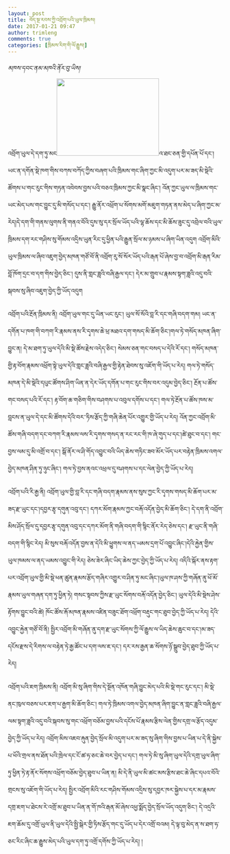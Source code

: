 ```yaml
---
layout: post
title: བོད་སྔ་རབས་ཀྱི་འབྲོག་པའི་ཡུལ་ཁྲིམས།
date: 2017-01-21 09:47
author: trimleng
comments: true
categories: [ཁྲིམས་རིག་གི་ལོ་རྒྱུས།]
---
```

<div class="note-title fit-size-sibling"><em>མཁས་དབང་ནམ་མཁའི་ནོར་བུ་ཡིས།</em></div>
འབྲོག་ཡུལ་དེ་དག་ཏུ་མང<img class="alignleft" src="http://dzogchencommunity.jp/_src/sc271/rinpoche3.jpg" width="239" height="180" />འ་ཐང་ཅན་གྱི་དཔོན་པོ་དང་། ཡང་ན་དགོན་སྡེ་ཁག་གིས་བཀས་བཀོད་ཀྱིས་བཞག་པའི་ཁྲིམས་གང་ཞིག་ཀྱང་མི་འདུག་པར་མ་ཟད་མི་སྡེའི་ཚོགས་པ་གང་རུང་གིས་གཏན་འབེབས་བྱས་པའི་བཅའ་ཁྲིམས་ཀྱང་མི་སྣང་ཞིང་།<span id="more-2980"></span> འོན་ཀྱང་ཡུལ་ལ་ཁྲིམས་གང་ཡང་མེད་པས་གང་བྱུང་དུ་མི་གསོད་པ་དང་། རྒྱུ་ནོར་འཕྲོག་པ་སོགས་མགོ་མཇུག་གཏན་ནས་མེད་པ་ཞིག་ཀྱང་མ་རེད།དེ་དག་གི་གནས་ལུགས་ནི་གནའ་བོའི་དུས་སུ་དར་སྲོལ་ཡོད་པའི་ལྷ་ཆོས་དང་མི་ཆོས་ཟུང་དུ་འབྲེལ་བའི་ཡུལ་ཁྲིམས་དག་རང་གཤིས་སུ་གོམས་འདྲིས་ཡུན་རིང་དུ་ཕྱིན་པའི་རྒྱུན་སྲོལ་མ་ཉམས་པ་ཞིག་ཡིན་འདུག འབྲོག་མིའི་ཡུལ་ཁྲིམས་ལ་ཞིབ་འཇུག་བྱེད་མཁན་གཙོ་བོ་ནི་འབྲོག་རུ་སོ་སོར་ཡོད་པའི་རྒན་པོ་ཞེས་བྱ་བ་འབྲོག་མི་རྒན་རིམ་བློ་ཁོག་དྲང་བ་དག་གིས་བྱེད་ཅིང་། དུས་ནི་གླང་ཟླའི་བཞི་རྒྱལ་དང་། དེར་མ་གྲུབ་པ་རྣམས་སྟག་ཟླའི་འདུ་བའི་སྐབས་སུ་ཞིབ་འཇུག་བྱེད་ཀྱི་ཡོད་འདུག

<!--more-->

འབྲོག་པའི་རྔོན་ཁྲིམས་ནི། འབྲོག་ཡུལ་གང་དུ་ཡིན་ཡང་རུང་། ཡུལ་སོ་སོའི་བླ་རི་དང་གཞི་བདག་གམ། ཡང་ན་དགོན་པ་ཁག་གི་བཀག་རི་རྣམས་ནས་རི་དྭགས་ཆེ་ཕྲ་མཐའ་དག་གསད་མི་ཆོག་ཅིང་།གལ་ཏེ་གསོད་མཁན་ཞིག་བྱུང་ན། དེ་མ་ཐག་ཏུ་ཡུལ་དེའི་མི་སྡེ་ཚོས་རྗེས་འདེད་ཅིང་། སེམས་ཅན་གང་བསད་པ་དེའི་རོ་དང་། གསོད་མཁན་གྱི་རྟ་བོག་རྣམས་འཕྲོག་སྟེ་ཡུལ་དེའི་གླང་ཟླའི་བཞི་རྒྱལ་གྱི་རྟེན་ཐེབས་སུ་འཇོག་གི་ཡོད་པ་རེད། གལ་ཏེ་གསོད་མཁན་དེ་མི་སྡེའི་དཔུང་ཚོགས་ཤིག་ཡིན་ན་དེར་ཡོད་དགོན་པ་གང་རུང་གིས་བར་འདུམ་བྱེད་ཅིང་། རྔོན་པ་ཚོས་གང་བསད་པའི་རོ་དང་། རྟ་བོག་ཆ་གཅིག་གིས་བཤགས་པ་འབུལ་དགོས་པ་དང་། གལ་ཏེ་རྔོན་པ་ཚོས་ཁས་མ་བླངས་ན་ཡུལ་དེ་དང་མི་ཚོགས་དེའི་བར་་ཏིས་རྩོད་ཀྱི་གཞི་ཆེན་པོར་འགྱུར་གྱི་ཡོད་པ་རེད། འོན་ཀྱང་འབྲོག་མི་ཚོས་གཞི་བདག་དང་བཀག་རི་རྣམས་ལས་རི་དྭགས་གསད་ན་རང་རང་གི་ཁ་ཞེ་གུད་པ་དང་།ཚེ་ཐུང་བ་དང་། གང་བྱས་ལམ་དུ་མི་འགྲོ་བ་དང་། སྒོ་ནོར་ལ་ཤི་གོད་འབྱུང་བའི་ཡིད་ཆེས་གཏིང་ཟབ་མོར་ཡོད་པར་བརྟེན་ཁྲིམས་འགལ་བྱེད་མཁན་ཤིན་ཏུ་ཉུང་ཞིང་། གལ་ཏེ་བྱས་ནའང་འཕྲལ་དུ་བཤགས་པ་དང་ལེན་བྱེད་ཀྱི་ཡོད་པ་རེད།

འབྲོག་པའི་རི་རྒྱ་ནི། འབྲོག་ཡུལ་གྱི་བླ་རི་དང་གཞི་བདག་རྣམས་ནས་སུས་ཀྱང་རི་དྭགས་གསད་མི་ཆོག་པར་མ་ཟད་རྫ་ཡུང་དང་།དབྱར་རྩྭ་དགུན་འབུ་དང་། དཀར་མོག་རྣམས་ཀྱང་བརྐོ་འདོན་བྱེད་མི་ཆོག་ཅིང་། དེ་དག་ནི་འབྲོག་མིས་ཤོད་སྲོལ་དུ་དབྱར་རྩྭ་དགུན་འབུ་དང་དཀར་མོག་ནི་གཞི་བདག་གི་སྙིང་ནོར་རེད་ཅེས་དང་། རྫ་ཡུང་ནི་གཞི་བདག་གི་སྙིང་རེད། མི་སུས་བརྐོ་འདོན་བྱས་ན་དེའི་མི་ཕྱུགས་ལ་ནད་ཡམས་དྲག་པོ་འབྱུང་ཞིང་།དེའི་རྐྱེན་གྱིས་ཡུལ་ཁམས་ལ་ནད་ཡམས་འབྱུང་གི་རེད། ཅེས་ཟེར་ཞིང་ཡིད་ཆེས་ཀྱང་བྱེད་ཀྱི་ཡོད་པ་རེད། འདིའི་སྐོར་ནས་རྟག་པར་འབྲོག་ཡུལ་གྱི་མི་སྡེ་ཕན་ཚུན་རྣམས་རྩོད་གཞིར་འགྱུར་བ་ཤིན་ཏུ་མང་ཞིང་།ཡུལ་ཁ་ཤས་ཀྱི་གཞོན་ནུ་ཕོ་མོ་རྣམས་ཡུལ་གཞན་དག་ཏུ་ཕྱིན་ཏེ། གསང་སྟབས་ཀྱིས་རྫ་ཡུང་སོགས་བརྐོ་འདོན་བྱེད་ཅིང་། ཡུལ་དེའི་མི་སྡེས་ཤེས་རྟོགས་བྱུང་བའི་ཚེ། ཁོང་ཚོས་རྐོ་མཁན་རྣམས་འཛིན་བཟུང་ཐོག་འཕྲོག་བརྡུང་གང་ཐུབ་བྱེད་ཀྱི་ཡོད་པ་རེད། དེའི་འབྱུང་རྐྱེན་གཙོ་བོ་ནི། སྤྱིར་འབྲོག་མི་གཞོན་ནུ་དག་རྫ་ཡུང་སོགས་ཀྱི་ལོ་རྒྱུས་ལ་ཡིད་ཆེས་ཆུང་བ་དང་།མ་ཟད་དངོས་རྫས་དེ་རིགས་ལ་བརྟེན་ཏེ་རྒྱ་ཚོང་པ་དག་ལས་ཇ་དང་། དར་རས་རྒྱན་ཆ་སོགས་ཉོ་སྒྲུབ་བྱེད་ཐུབ་ཀྱི་ཡོད་པ་རེད།

འབྲོག་པའི་ཇག་ཁྲིམས་ནི། འབྲོག་མི་སུ་ཞིག་གིས་དེ་སྔོན་འཁོན་གཞི་བྱུང་མེད་པའི་མི་སྡེ་གང་རུང་དང་། མི་སྡེ་ནང་ཁུལ་བཅས་པར་ཇག་པ་རྒྱག་མི་ཆོག་ཅིང་། གལ་ཏེ་ཁྲིམས་འགལ་བྱེད་མཁན་ཞིག་བྱུང་ན་གླང་ཟླའི་བཞི་རྒྱལ་ལམ་སྟག་ཟླའི་འདུ་བའི་སྐབས་སུ་གང་འཕྲོག་བཅོམ་བྱས་པའི་དངོས་པོ་རྣམས་རྩིས་ལེན་གྱིས་དགྲ་ལ་རྩོད་འདུམ་བྱེད་ཀྱི་ཡོད་པ་རེད། འབྲོག་མིས་འཇབ་རྐུན་བྱེད་སྲོལ་མི་འདུག་པར་མ་ཟད་སུ་ཞིག་གིས་བྱས་པ་ཡིན་པ་དེ་ནི་སྐྱེས་པ་ཕོའི་གྲལ་ནས་ཐོན་པའི་ཁྲེལ་དང་ངོ་ཚ་ཧ་ཅང་ཆེ་བར་བྱེད་པ་དང་། གལ་ཏེ་མི་སུ་ཞིག་ཡུལ་དེའི་དགྲ་ཡུལ་ཞིག་ཏུ་ཕྱིན་ཏེ་རྟ་ནོར་སོགས་འཕྲོག་བཅོམ་བྱེད་ཐུབ་པ་ཡིན་ན། མི་དེ་ནི་ཡུལ་མི་ཚང་མས་རྩིས་ཐང་ཆེ་ཞིང་དཔའ་བོའི་གྲངས་སུ་འཇོག་གི་ཡོད་པ་རེད། སྤྱིར་འབྲོག་མིའི་རང་གཤིས་གོམས་འདྲིས་སུ་དབྱར་ཁར་སྐྱེས་པ་དར་མ་རྣམས་དགྲ་ཇག་པ་ཐེངས་རེ་འགྲོ་མ་ཐུབ་པ་ཡིན་ན་གོ་ཁའི་རྒན་མོ་ཞེས་འཕྱ་སྨོད་བྱེད་སྲོལ་ཡོད་འདུག་ཅིང་། དེ་འདྲའི་ཇག་ཆོམ་དུ་འགྲོ་ཡུལ་ནི་ཡུལ་དེའི་སྤྱི་སྒེར་གྱི་ཏིས་རྩོད་གང་དུ་ཡོད་པ་དེར་འགྲོ་བའམ། དེ་ལྟ་བུ་མེད་ན་ས་ཐག་ཧ་ཅང་རིང་ཞིང་ཆ་རྒྱུས་མེད་པའི་ཡུལ་དག་ཏུ་འགྲོ་དགོས་ཀྱི་ཡོད་པ་རེད། །
